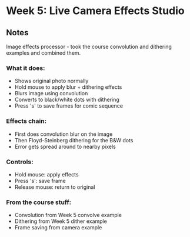# Week 5: Live Camera Effects Studio

## Notes

Image effects processor - took the course convolution and dithering examples and combined them.

### What it does:
- Shows original photo normally
- Hold mouse to apply blur + dithering effects
- Blurs image using convolution
- Converts to black/white dots with dithering
- Press 's' to save frames for comic sequence

### Effects chain:
- First does convolution blur on the image
- Then Floyd-Steinberg dithering for the B&W dots
- Error gets spread around to nearby pixels

### Controls:
- Hold mouse: apply effects
- Press 's': save frame
- Release mouse: return to original

### From the course stuff:
- Convolution from Week 5 convolve example
- Dithering from Week 5 dither example
- Frame saving from camera example 